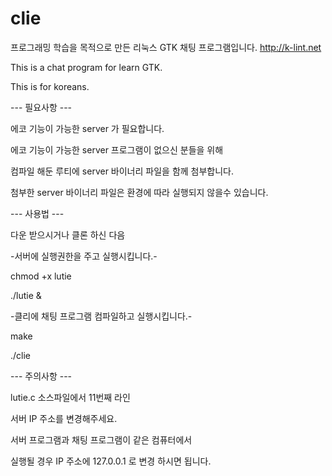 # clie
프로그래밍 학습을 목적으로 만든 리눅스 GTK 채팅 프로그램입니다.
http://k-lint.net

This is a chat program for learn GTK.

This is for koreans.

--- 필요사항 ---

에코 기능이 가능한 server 가 필요합니다.

에코 기능이 가능한 server 프로그램이 없으신 분들을 위해

컴파일 해둔 루티에 server 바이너리 파일을 함께 첨부합니다.

첨부한 server 바이너리 파일은 환경에 따라 실행되지 않을수 있습니다.

--- 사용법 ---

다운 받으시거나 클론 하신 다음

-서버에 실행권한을 주고 실행시킵니다.-

chmod +x lutie

./lutie &

-클리에 채팅 프로그램 컴파일하고 실행시킵니다.-

make

./clie

--- 주의사항 ---

lutie.c 소스파일에서 11번째 라인

서버 IP 주소를 변경해주세요.

서버 프로그램과 채팅 프로그램이 같은 컴퓨터에서

실행될 경우 IP 주소에 127.0.0.1 로 변경 하시면 됩니다.

